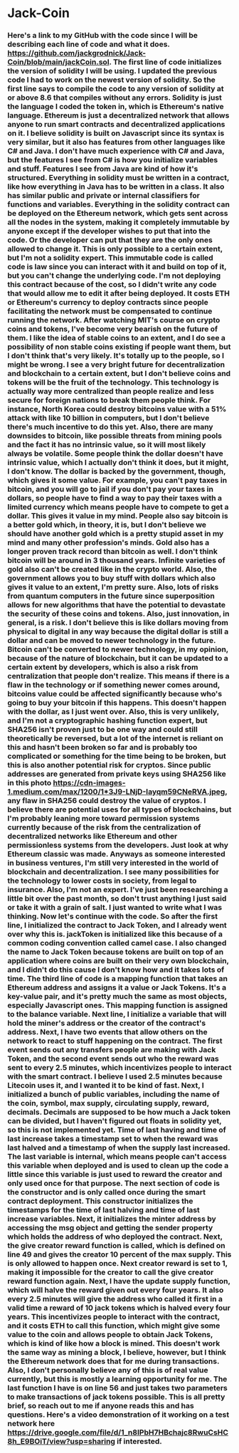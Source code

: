 # Jack-Coin
### Here's a link to my GitHub with the code since I will be describing each line of code and what it does. https://github.com/jackgrodnick/Jack-Coin/blob/main/jackCoin.sol. The first line of code initializes the version of solidity I will be using. I updated the previous code I had to work on the newest version of solidity. So the first line says to compile the code to any version of solidity at or above 8.6 that compiles without any errors. Solidity is just the language I coded the token in, which is Ethereum's native language. Ethereum is just a decentralized network that allows anyone to run smart contracts and decentralized applications on it. I believe solidity is built on Javascript since its syntax is very similar, but it also has features from other languages like C# and Java. I don't have much experience with C# and Java, but the features I see from C# is how you initialize variables and stuff. Features I see from Java are kind of how it's structured. Everything in solidity must be written in a contract, like how everything in Java has to be written in a class. It also has similar public and private or internal classifiers for functions and variables. Everything in the solidity contract can be deployed on the Ethereum network, which gets sent across all the nodes in the system, making it completely immutable by anyone except if the developer wishes to put that into the code. Or the developer can put that they are the only ones allowed to change it. This is only possible to a certain extent, but I'm not a solidity expert. This immutable code is called code is law since you can interact with it and build on top of it, but you can't change the underlying code. I'm not deploying this contract because of the cost, so I didn't write any code that would allow me to edit it after being deployed. It costs ETH or Ethereum's currency to deploy contracts since people facilitating the network must be compensated to continue running the network. After watching MIT's course on crypto coins and tokens, I've become very bearish on the future of them. I like the idea of stable coins to an extent, and I do see a possibility of non stable coins existing if people want them, but I don't think that's very likely. It's totally up to the people, so I might be wrong. I see a very bright future for decentralization and blockchain to a certain extent, but I don't believe coins and tokens will be the fruit of the technology. This technology is actually way more centralized than people realize and less secure for foreign nations to break them people think. For instance, North Korea could destroy bitcoins value with a 51% attack with like 10 billion in computers, but I don't believe there's much incentive to do this yet. Also, there are many downsides to bitcoin, like possible threats from mining pools and the fact it has no intrinsic value, so it will most likely always be volatile. Some people think the dollar doesn't have intrinsic value, which I actually don't think it does, but it might, I don't know. The dollar is backed by the government, though, which gives it some value. For example, you can't pay taxes in bitcoin, and you will go to jail if you don't pay your taxes in dollars, so people have to find a way to pay their taxes with a limited currency which means people have to compete to get a dollar. This gives it value in my mind. People also say bitcoin is a better gold which, in theory, it is, but I don't believe we should have another gold which is a pretty stupid asset in my mind and many other profession's minds. Gold also has a longer proven track record than bitcoin as well. I don't think bitcoin will be around in 3 thousand years. Infinite varieties of gold also can't be created like in the crypto world. Also, the government allows you to buy stuff with dollars which also gives it value to an extent, I'm pretty sure. Also, lots of risks from quantum computers in the future since superposition allows for new algorithms that have the potential to devastate the security of these coins and tokens. Also, just innovation, in general, is a risk. I don't believe this is like dollars moving from physical to digital in any way because the digital dollar is still a dollar and can be moved to newer technology in the future. Bitcoin can't be converted to newer technology, in my opinion, because of the nature of blockchain, but it can be updated to a certain extent by developers, which is also a risk from centralization that people don't realize. This means if there is a flaw in the technology or if something newer comes around, bitcoins value could be affected significantly because who's going to buy your bitcoin if this happens. This doesn't happen with the dollar, as I just went over. Also, this is very unlikely, and I'm not a cryptographic hashing function expert, but SHA256 isn't proven just to be one way and could still theoretically be reversed, but a lot of the internet is reliant on this and hasn't been broken so far and is probably too complicated or something for the time being to be broken, but this is also another potential risk for cryptos. Since public addresses are generated from private keys using SHA256 like in this photo https://cdn-images-1.medium.com/max/1200/1*3J9-LNjD-Iayqm59CNeRVA.jpeg, any flaw in SHA256 could destroy the value of cryptos. I believe there are potential uses for all types of blockchains, but I'm probably leaning more toward permission systems currently because of the risk from the centralization of decentralized networks like Ethereum and other permissionless systems from the developers. Just look at why Ethereum classic was made. Anyways as someone interested in business ventures, I'm still very interested in the world of blockchain and decentralization. I see many possibilities for the technology to lower costs in society, from legal to insurance. Also, I'm not an expert. I've just been researching a little bit over the past month, so don't trust anything I just said or take it with a grain of salt. I just wanted to write what I was thinking. Now let's continue with the code. So after the first line, I initialized the contract to Jack Token, and I already went over why this is. jackToken is initialized like this because of a common coding convention called camel case. I also changed the name to Jack Token because tokens are built on top of an application where coins are built on their very own blockchain, and I didn't do this cause I don't know how and it takes lots of time. The third line of code is a mapping function that takes an Ethereum address and assigns it a value or Jack Tokens. It's a key-value pair, and it's pretty much the same as most objects, especially Javascript ones. This mapping function is assigned to the balance variable. Next line, I initialize a variable that will hold the miner's address or the creator of the contract's address. Next, I have two events that allow others on the network to react to stuff happening on the contract. The first event sends out any transfers people are making with Jack Token, and the second event sends out who the reward was sent to every 2.5 minutes, which incentivizes people to interact with the smart contract. I believe I used 2.5 minutes because Litecoin uses it, and I wanted it to be kind of fast. Next, I initialized a bunch of public variables, including the name of the coin, symbol, max supply, circulating supply, reward, decimals. Decimals are supposed to be how much a Jack token can be divided, but I haven't figured out floats in solidity yet, so this is not implemented yet. Time of last having and time of last increase takes a timestamp set to when the reward was last halved and a timestamp of when the supply last increased. The last variable is internal, which means people can't access this variable when deployed and is used to clean up the code a little since this variable is just used to reward the creator and only used once for that purpose. The next section of code is the constructor and is only called once during the smart contract deployment. This constructor initializes the timestamps for the time of last halving and time of last increase variables. Next, it initializes the minter address by accessing the msg object and getting the sender property which holds the address of who deployed the contract. Next, the give creator reward function is called, which is defined on line 49 and gives the creator 10 percent of the max supply. This is only allowed to happen once. Next creator reward is set to 1, making it impossible for the creator to call the give creator reward function again. Next, I have the update supply function, which will halve the reward given out every four years. It also every 2.5 minutes will give the address who called it first in a valid time a reward of 10 jack tokens which is halved every four years. This incentivizes people to interact with the contract, and it costs ETH to call this function, which might give some value to the coin and allows people to obtain Jack Tokens, which is kind of like how a block is mined. This doesn't work the same way as mining a block, I believe, however, but I think the Ethereum network does that for me during transactions. Also, I don't personally believe any of this is of real value currently, but this is mostly a learning opportunity for me. The last function I have is on line 56 and just takes two parameters to make transactions of jack tokens possible. This is all pretty brief, so reach out to me if anyone reads this and has questions. Here's a video demonstration of it working on a test network here https://drive.google.com/file/d/1_n8IPbH7HBchajc8RwuCsHC8h_E9BOiT/view?usp=sharing if interested.
